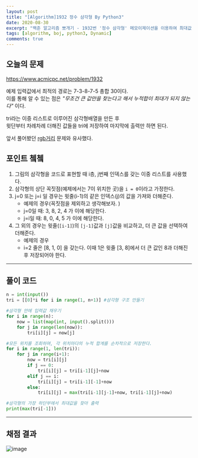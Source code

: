 ```yaml
---
layout: post
title: "[Algorithm]1932 정수 삼각형 By Python3"
date: 2020-08-30
excerpt: "백준 알고리즘 뽀개기 - 1932번 '정수 삼각형' 메모이제이션을 이용하여 최대값을 갖는 경로를 구해보자. "
tags: [algorithm, boj, python3, Dynamic]
comments: true
---
```

## 오늘의 문제
<https://www.acmicpc.net/problem/1932>

예제 입력값에서 최적의 경로는  7-3-8-7-5 총합 30이다.  
이를 통해 알 수 있는 점은 _"무조건 큰 값만을 찾는다고 해서 누적합이 최대가 되지 않는다"_ 이다.  

tri라는 이중 리스트로 이루어진 삼각형배열을 만든 후   
윗단부터 차례차례 더해진 값들을 tri에 저장하여 마지막에 출력만 하면 된다.   

앞서 풀어봤던 [rgb거리](https://www.acmicpc.net/problem/1149) 문제와 유사했다. 

## 포인트 쳌쳌
1. 그림의 삼각형을 코드로 표현할 때 i층, j번째 인덱스를 갖는 이중 리스트를 사용했다.   
2. 삼각형의 상단 꼭짓점(예제에서는 7이 위치한 곳)을 `i = 0`이라고 가정한다.  
3. j=0 또는 j=i 일 경우는 윗줄(i-1)의 같은 인덱스(j)의 값을 가져와 더해준다.  
    + 예제의 경우(꼭짓점을 제외하고 생각해보자. )  
    + j=0일 때: 3, 8, 2, 4 가 이에 해당한다.    
    + j=i일 때: 8, 0, 4, 5 가 이에 해당한다.  
4. 그 외의 경우는 윗줄(`[i-1]`)의 `[j-1]`값과 `[j]`값을 비교하고, 더 큰 값을 선택하여 더해준다.   
    + 예제의 경우  
    + i=2 줄은 [8, 1, 0] 을 갖는다. 이때 1은 윗줄 [3, 8]에서 더 큰 값인 8과 더해진 후 저장되어야 한다.  

---

## 풀이 코드 
```python
n = int(input())
tri = [[0]*i for i in range(1, n+1)] #삼각형 구조 만들기

#삼각형 안에 입력값 채우기
for i in range(n):
    now = list(map(int, input().split()))
    for j in range(len(now)):
        tri[i][j] = now[j]

#모든 위치를 조회하며, 각 위치마다의 누적 합계를 순차적으로 저장한다.
for i in range(1, len(tri)):
    for j in range(i+1):
        now = tri[i][j]
        if j == 0:
            tri[i][j] = tri[i-1][j]+now
        elif j == i:
            tri[i][j] = tri[i-1][-1]+now
        else:
            tri[i][j] = max(tri[i-1][j-1]+now, tri[i-1][j]+now)

#삼각형의 가장 하단부에서 최대값을 찾아 출력
print(max(tri[-1]))

```

---

## 채점 결과
![image](https://user-images.githubusercontent.com/41335539/91860076-281df680-eca6-11ea-8f5d-60293ef1ad75.png)

